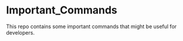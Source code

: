 # Important_Commands
This repo contains some important commands that might be useful for developers.
